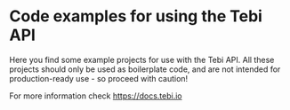 # Code examples for using the Tebi API

Here you find some example projects for use with the Tebi API. All these projects should only be used as boilerplate code, and are not intended for production-ready use - so proceed with caution!

For more information check https://docs.tebi.io
